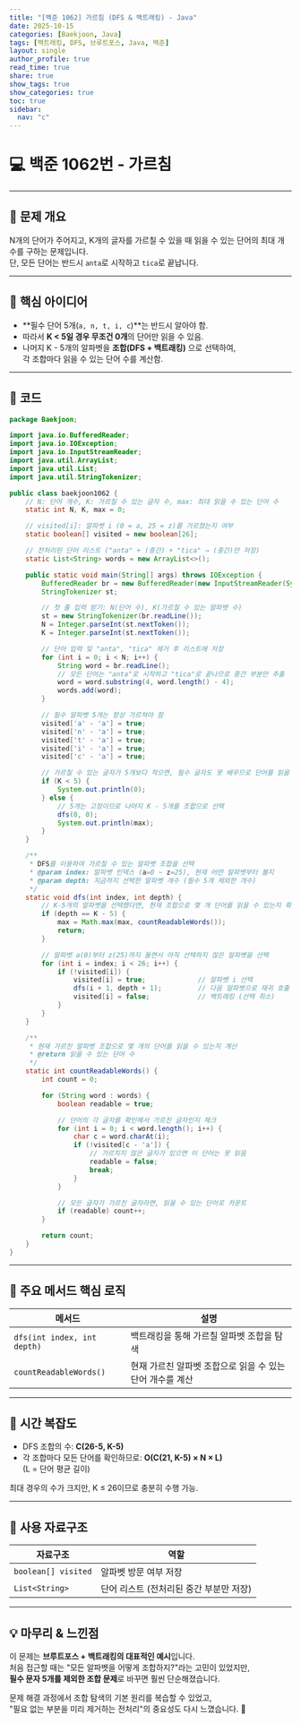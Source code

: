 ```yaml
---
title: "[백준 1062] 가르침 (DFS & 백트래킹) - Java"
date: 2025-10-15
categories: [Baekjoon, Java]
tags: [백트래킹, DFS, 브루트포스, Java, 백준]
layout: single
author_profile: true
read_time: true
share: true
show_tags: true
show_categories: true
toc: true
sidebar:
  nav: "c"
---
```


# 💻 백준 1062번 - 가르침

---

## 📘 문제 개요

N개의 단어가 주어지고, K개의 글자를 가르칠 수 있을 때 읽을 수 있는 단어의 최대 개수를 구하는 문제입니다.  
단, 모든 단어는 반드시 `anta`로 시작하고 `tica`로 끝납니다.

---

## 🚀 핵심 아이디어

- **필수 단어 5개(`a, n, t, i, c`)**는 반드시 알아야 함.
- 따라서 **K < 5일 경우 무조건 0개**의 단어만 읽을 수 있음.
- 나머지 K - 5개의 알파벳을 **조합(DFS + 백트래킹)** 으로 선택하여,  
  각 조합마다 읽을 수 있는 단어 수를 계산함.

---

## 🧩 코드

```java
package Baekjoon;

import java.io.BufferedReader;
import java.io.IOException;
import java.io.InputStreamReader;
import java.util.ArrayList;
import java.util.List;
import java.util.StringTokenizer;

public class baekjoon1062 {
    // N: 단어 개수, K: 가르칠 수 있는 글자 수, max: 최대 읽을 수 있는 단어 수
    static int N, K, max = 0;

    // visited[i]: 알파벳 i (0 = a, 25 = z)를 가르쳤는지 여부
    static boolean[] visited = new boolean[26];

    // 전처리된 단어 리스트 ("anta" + (중간) + "tica" → (중간)만 저장)
    static List<String> words = new ArrayList<>();

    public static void main(String[] args) throws IOException {
        BufferedReader br = new BufferedReader(new InputStreamReader(System.in));
        StringTokenizer st;

        // 첫 줄 입력 받기: N(단어 수), K(가르칠 수 있는 알파벳 수)
        st = new StringTokenizer(br.readLine());
        N = Integer.parseInt(st.nextToken());
        K = Integer.parseInt(st.nextToken());

        // 단어 입력 및 "anta", "tica" 제거 후 리스트에 저장
        for (int i = 0; i < N; i++) {
            String word = br.readLine();
            // 모든 단어는 "anta"로 시작하고 "tica"로 끝나므로 중간 부분만 추출
            word = word.substring(4, word.length() - 4);
            words.add(word);
        }

        // 필수 알파벳 5개는 항상 가르쳐야 함
        visited['a' - 'a'] = true;
        visited['n' - 'a'] = true;
        visited['t' - 'a'] = true;
        visited['i' - 'a'] = true;
        visited['c' - 'a'] = true;

        // 가르칠 수 있는 글자가 5개보다 적으면, 필수 글자도 못 배우므로 단어를 읽을 수 없음
        if (K < 5) {
            System.out.println(0);
        } else {
            // 5개는 고정이므로 나머지 K - 5개를 조합으로 선택
            dfs(0, 0);
            System.out.println(max);
        }
    }

    /**
     * DFS를 이용하여 가르칠 수 있는 알파벳 조합을 선택
     * @param index: 알파벳 인덱스 (a=0 ~ z=25), 현재 어떤 알파벳부터 볼지
     * @param depth: 지금까지 선택한 알파벳 개수 (필수 5개 제외한 개수)
     */
    static void dfs(int index, int depth) {
        // K-5개의 알파벳을 선택했다면, 현재 조합으로 몇 개 단어를 읽을 수 있는지 확인
        if (depth == K - 5) {
            max = Math.max(max, countReadableWords());
            return;
        }

        // 알파벳 a(0)부터 z(25)까지 돌면서 아직 선택하지 않은 알파벳을 선택
        for (int i = index; i < 26; i++) {
            if (!visited[i]) {
                visited[i] = true;             // 알파벳 i 선택
                dfs(i + 1, depth + 1);         // 다음 알파벳으로 재귀 호출
                visited[i] = false;            // 백트래킹 (선택 취소)
            }
        }
    }

    /**
     * 현재 가르친 알파벳 조합으로 몇 개의 단어를 읽을 수 있는지 계산
     * @return 읽을 수 있는 단어 수
     */
    static int countReadableWords() {
        int count = 0;

        for (String word : words) {
            boolean readable = true;

            // 단어의 각 글자를 확인해서 가르친 글자인지 체크
            for (int i = 0; i < word.length(); i++) {
                char c = word.charAt(i);
                if (!visited[c - 'a']) {
                    // 가르치지 않은 글자가 있으면 이 단어는 못 읽음
                    readable = false;
                    break;
                }
            }

            // 모든 글자가 가르친 글자라면, 읽을 수 있는 단어로 카운트
            if (readable) count++;
        }

        return count;
    }
}

```

---

## 🧠 주요 메서드 핵심 로직

| 메서드                      | 설명                                                      |
| --------------------------- | --------------------------------------------------------- |
| `dfs(int index, int depth)` | 백트래킹을 통해 가르칠 알파벳 조합을 탐색                 |
| `countReadableWords()`      | 현재 가르친 알파벳 조합으로 읽을 수 있는 단어 개수를 계산 |

---

## 🧮 시간 복잡도

- DFS 조합의 수: **C(26-5, K-5)**
- 각 조합마다 모든 단어를 확인하므로: **O(C(21, K-5) × N × L)**  
  (L = 단어 평균 길이)

최대 경우의 수가 크지만, K ≤ 26이므로 충분히 수행 가능.

---

## 📂 사용 자료구조

| 자료구조            | 역할                                    |
| ------------------- | --------------------------------------- |
| `boolean[] visited` | 알파벳 방문 여부 저장                   |
| `List<String>`      | 단어 리스트 (전처리된 중간 부분만 저장) |

---

## 💡 마무리 & 느낀점

이 문제는 **브루트포스 + 백트래킹의 대표적인 예시**입니다.  
처음 접근할 때는 "모든 알파벳을 어떻게 조합하지?"라는 고민이 있었지만,  
**필수 문자 5개를 제외한 조합 문제**로 바꾸면 훨씬 단순해졌습니다.

문제 해결 과정에서 조합 탐색의 기본 원리를 복습할 수 있었고,  
"필요 없는 부분을 미리 제거하는 전처리"의 중요성도 다시 느꼈습니다. 🌱
